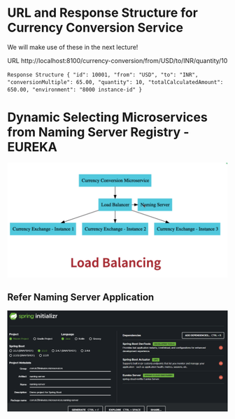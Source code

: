 # URL and Response Structure for Currency Conversion Service
We will make use of these in the next lecture!

URL
http://localhost:8100/currency-conversion/from/USD/to/INR/quantity/10


``
Response Structure
{
"id": 10001,
"from": "USD",
"to": "INR",
"conversionMultiple": 65.00,
"quantity": 10,
"totalCalculatedAmount": 650.00,
"environment": "8000 instance-id"
}
``


# Dynamic Selecting Microservices from Naming Server Registry - EUREKA
![img.png](img.png)

## Refer Naming Server Application
![img_1.png](img_1.png)